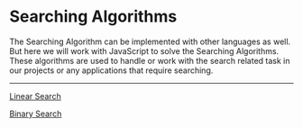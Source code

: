 # Searching Algorithms

The Searching Algorithm can be implemented with other languages as well. But here we will work with JavaScript to solve the Searching Algorithms. These algorithms are used to handle or work with the search related task in our projects or any applications that require searching.

---

[Linear Search](Searching%20Algorithms%201b2aeacbb299819bbe37d93c04e81b9c/Linear%20Search%201b2aeacbb29981deb41fffaefcc2641c.md)

[Binary Search](Searching%20Algorithms%201b2aeacbb299819bbe37d93c04e81b9c/Binary%20Search%201b2aeacbb2998184ad76faa108115c36.md)